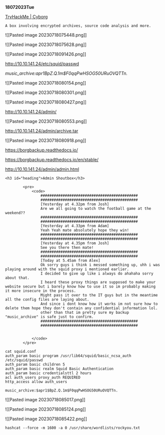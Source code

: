 **18072023Tue**

[TryHackMe | Cyborg](https://tryhackme.com/room/cyborgt8)

```
A box involving encrypted archives, source code analysis and more.
```

![[Pasted image 20230718075448.png]]

![[Pasted image 20230718075628.png]]

![[Pasted image 20230718091426.png]]

http://10.10.141.24/etc/squid/passwd

*music_archive:$apr1$BpZ.Q.1m$F0qqPwHSOG50URuOVQTTn.*

![[Pasted image 20230718080154.png]]

![[Pasted image 20230718080301.png]]

![[Pasted image 20230718080427.png]]

http://10.10.141.24/admin/

![[Pasted image 20230718080553.png]]

http://10.10.141.24/admin/archive.tar

![[Pasted image 20230718080918.png]]

https://borgbackup.readthedocs.io/

https://borgbackup.readthedocs.io/en/stable/

http://10.10.141.24/admin/admin.html

```
<h3 id="heading">Admin Shoutbox</h3>

        <pre>
            <code>
                ############################################
                ############################################
                [Yesterday at 4.32pm from Josh]
                Are we all going to watch the football game at the weekend??
                ############################################
                ############################################
                [Yesterday at 4.33pm from Adam]
                Yeah Yeah mate absolutely hope they win!
                ############################################
                ############################################
                [Yesterday at 4.35pm from Josh]
                See you there then mate!
                ############################################
                ############################################
                [Today at 5.45am from Alex]
                Ok sorry guys i think i messed something up, uhh i was playing around with the squid proxy i mentioned earlier.
                I decided to give up like i always do ahahaha sorry about that.
                I heard these proxy things are supposed to make your website secure but i barely know how to use it so im probably making it more insecure in the process.
                Might pass it over to the IT guys but in the meantime all the config files are laying about.
                And since i dont know how it works im not sure how to delete them hope they don't contain any confidential information lol.
                other than that im pretty sure my backup "music_archive" is safe just to confirm.
                ############################################
                ############################################

            
            </code>
        </pre>
```

```
cat squid.conf          
auth_param basic program /usr/lib64/squid/basic_ncsa_auth /etc/squid/passwd
auth_param basic children 5
auth_param basic realm Squid Basic Authentication
auth_param basic credentialsttl 2 hours
acl auth_users proxy_auth REQUIRED
http_access allow auth_users
```

```
music_archive:$apr1$BpZ.Q.1m$F0qqPwHSOG50URuOVQTTn.
```

![[Pasted image 20230718085017.png]]

![[Pasted image 20230718085124.png]]

![[Pasted image 20230718085422.png]]

```
hashcat --force -m 1600 -a 0 /usr/share/wordlists/rockyou.txt
```